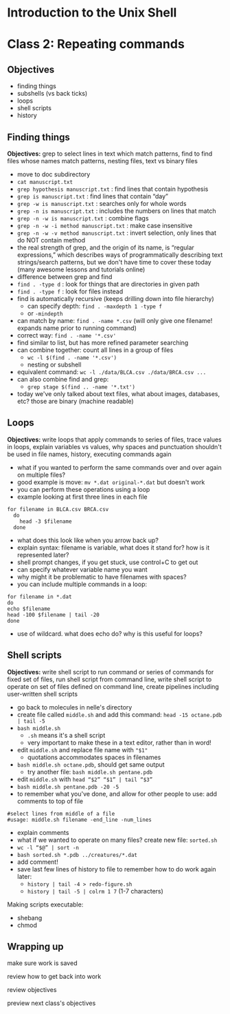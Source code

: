 # Introduction to the Unix Shell
# Class 2: Repeating commands

## Objectives

- finding things
- subshells (vs back ticks)
- loops
- shell scripts
- history

## Finding things

**Objectives:** grep to select lines in text which match patterns, find to find files whose names match patterns, nesting files, text vs binary files

* move to doc subdirectory
* `cat manuscript.txt`
* `grep hypothesis manuscript.txt` : find lines that contain hypothesis
* `grep is manuscript.txt` : find lines that contain “day”
* `grep -w is manuscript.txt` : searches only for whole words
* `grep -n is manuscript.txt` : includes the numbers on lines that match
* `grep -n -w is manuscript.txt` : combine flags
* `grep -n -w -i method manuscript.txt` : make case insensitive
* `grep -n -w -v method manuscript.txt` : invert selection, only lines that do NOT contain method
* the real strength of grep, and the origin of its name, is “regular expressions,” which describes ways of programmatically describing text strings/search patterns, but we don't have time to cover these today (many awesome lessons and tutorials online)
* difference between grep and find
* `find . -type d` : look for things that are directories in given path
* `find . -type f` : look for files instead
* find is automatically recursive (keeps drilling down into file hierarchy)
  * can specify depth: `find . -maxdepth 1 -type f`  
  * or `-mindepth`
* can match by name: `find . -name *.csv` (will only give one filename! expands name prior to running command)
* correct way: `find . -name '*.csv'`
* find similar to list, but has more refined parameter searching
* can combine together: count all lines in a group of files
  * `wc -l $(find . -name '*.csv')`
  * nesting or subshell
* equivalent command: `wc -l ./data/BLCA.csv ./data/BRCA.csv ...`
* can also combine find and grep: 
  * `grep stage $(find .. -name '*.txt')`
* today we've only talked about text files, what about images, databases, etc? those are binary (machine readable)

## Loops

**Objectives:** write loops that apply commands to series of files, trace values in loops, explain variables vs values, why spaces and punctuation shouldn't be used in file names, history, executing commands again

* what if you wanted to perform the same commands over and over again on multiple files?
* good example is move: `mv *.dat original-*.dat` but doesn't work
* you can perform these operations using a loop
* example looking at first three lines in each file
```
for filename in BLCA.csv BRCA.csv
  do
    head -3 $filename
  done
```
  * what does this look like when you arrow back up?
  * explain syntax: filename is variable, what does it stand for? how is it represented later?
  * shell prompt changes, if you get stuck, use control+C to get out
  * can specify whatever variable name you want
  * why might it be problematic to have filenames with spaces?
* you can include multiple commands in a loop:
```
for filename in *.dat
do
echo $filename
head -100 $filename | tail -20
done
```
  * use of wildcard. what does echo do? why is this useful for loops?

## Shell scripts

**Objectives:** write shell script to run command or series of commands for fixed set of files, run shell script from command line, write shell script to operate on set of files defined on command line, create pipelines including user-written shell scripts

* go back to molecules in nelle's directory
* create file called `middle.sh` and add this command: `head -15 octane.pdb | tail -5`
* `bash middle.sh`
  * `.sh` means it's a shell script
  * very important to make these in a text editor, rather than in word!
* edit `middle.sh` and replace file name with `"$1"`
  * quotations accommodates spaces in filenames
* `bash middle.sh octane.pdb`, should get same output
  * try another file: `bash middle.sh pentane.pdb`
* edit `middle.sh` with `head “$2” “$1” | tail “$3”`
* `bash middle.sh pentane.pdb -20 -5`
* to remember what you've done, and allow for other people to use: add comments to top of file
```
#select lines from middle of a file
#usage: middle.sh filename -end_line -num_lines
```
  * explain comments
* what if we wanted to operate on many files? create new file: `sorted.sh`
* `wc -l “$@” | sort -n`
* `bash sorted.sh *.pdb ../creatures/*.dat`
* add comment!
* save last few lines of history to file to remember how to do work again later:
  * `history | tail -4 > redo-figure.sh`
  * `history | tail -5 | colrm 1 7` (1-7 characters)

Making scripts executable:
- shebang
- chmod

## Wrapping up

make sure work is saved

review how to get back into work

review objectives

preview next class's objectives
